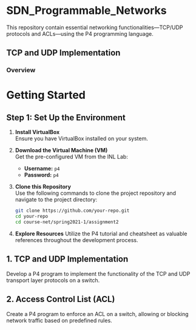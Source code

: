 # SDN_Programmable_Networks
This repository contain essential networking functionalities—TCP/UDP protocols and ACLs—using the P4 programming language.

## TCP and UDP Implementation

### Overview  

# Getting Started  

## Step 1: Set Up the Environment  

1. **Install VirtualBox**  
   Ensure you have VirtualBox installed on your system.  

2. **Download the Virtual Machine (VM)**  
   Get the pre-configured VM from the INL Lab:  
   - **Username:** `p4`  
   - **Password:** `p4`  

3. **Clone this Repository**  
   Use the following commands to clone the project repository and navigate to the project directory:  
   ```bash  
   git clone https://github.com/your-repo.git  
   cd your-repo  
   cd course-net/spring2021-1/assignment2  

4. **Explore Resources**
   Utilize the P4 tutorial and cheatsheet as valuable references throughout the development process.


## 1. TCP and UDP Implementation  
Develop a P4 program to implement the functionality of the TCP and UDP transport layer protocols on a switch.  

## 2. Access Control List (ACL)  
Create a P4 program to enforce an ACL on a switch, allowing or blocking network traffic based on predefined rules.  
